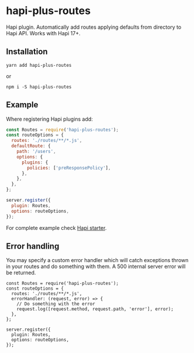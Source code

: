 hapi-plus-routes
================

Hapi plugin. Automatically add routes applying defaults from directory to Hapi API. 
Works with Hapi 17+.

Installation
------------

    yarn add hapi-plus-routes
    
or    

    npm i -S hapi-plus-routes

Example
-------
Where registering Hapi plugins add:

```js
const Routes = require('hapi-plus-routes');
const routeOptions = {
  routes: './routes/**/*.js',
  defaultRoute: {
    path: '/users',
    options: {
      plugins: {
        policies: ['preResponsePolicy'],
      },
    },
  },
};

server.register({
  plugin: Routes,
  options: routeOptions,
});
```

For complete example check [Hapi starter](https://github.com/Devtailor/hapi-starter).

Error handling
----------------------
You may specify a custom error handler which will catch exceptions thrown in your routes and do something with them. A 500 internal server error will be returned.

```
const Routes = require('hapi-plus-routes');
const routeOptions = {
  routes: './routes/**/*.js',
  errorHandler: (request, error) => {
    // Do something with the error
    request.log([request.method, request.path, 'error'], error);
  },
};

server.register({
  plugin: Routes,
  options: routeOptions,
});
```
